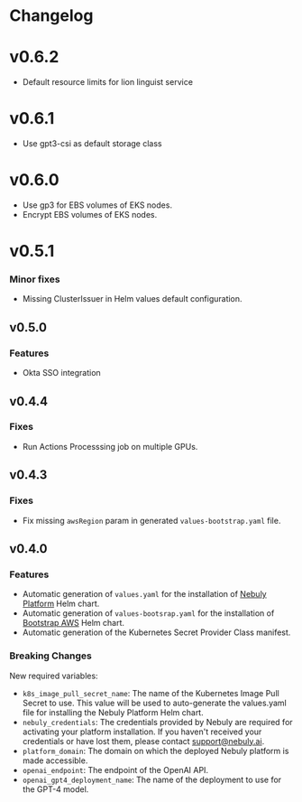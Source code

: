 # Changelog

# v0.6.2

- Default resource limits for lion linguist service

# v0.6.1

- Use gpt3-csi as default storage class

# v0.6.0

- Use gp3 for EBS volumes of EKS nodes.
- Encrypt EBS volumes of EKS nodes.

# v0.5.1

### Minor fixes

- Missing ClusterIssuer in Helm values default configuration.

## v0.5.0

### Features

- Okta SSO integration

## v0.4.4

### Fixes

- Run Actions Processsing job on multiple GPUs.

## v0.4.3

### Fixes

- Fix missing `awsRegion` param in generated `values-bootstrap.yaml` file.

## v0.4.0

### Features

- Automatic generation of `values.yaml` for the installation of [Nebuly Platform](https://github.com/nebuly-ai/helm-charts/tree/main/nebuly-platform) Helm chart.
- Automatic generation of `values-bootsrap.yaml` for the installation of [Bootstrap AWS](https://github.com/nebuly-ai/helm-charts/tree/main/bootstrap-aws) Helm chart.
- Automatic generation of the Kubernetes Secret Provider Class manifest.

### Breaking Changes

New required variables:

- `k8s_image_pull_secret_name`: The name of the Kubernetes Image Pull Secret to use.
  This value will be used to auto-generate the values.yaml file for installing the Nebuly Platform Helm chart.
- `nebuly_credentials`: The credentials provided by Nebuly are required for activating your platform installation.
  If you haven't received your credentials or have lost them, please contact support@nebuly.ai.
- `platform_domain`: The domain on which the deployed Nebuly platform is made accessible.
- `openai_endpoint`: The endpoint of the OpenAI API.
- `openai_gpt4_deployment_name`: The name of the deployment to use for the GPT-4 model.
